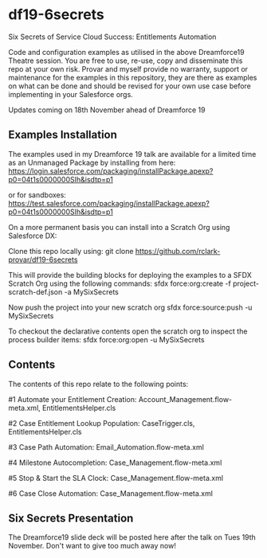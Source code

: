 # df19-6secrets
Six Secrets of Service Cloud Success: Entitlements Automation

Code and configuration examples as utilised in the above Dreamforce19 Theatre session. You are free to use, re-use, copy and disseminate this repo at your own risk. Provar and myself provide no warranty, support or maintenance for the examples in this repository, they are there as examples on what can be done and should be revised for your own use case before implementing in your Salesforce orgs.

Updates coming on 18th November ahead of Dreamforce 19

Examples Installation
---------------------

The examples used in my Dreamforce 19 talk are available for a limited time as an Unmanaged Package by installing from here:
https://login.salesforce.com/packaging/installPackage.apexp?p0=04t1s0000000SIh&isdtp=p1

or for sandboxes:
https://test.salesforce.com/packaging/installPackage.apexp?p0=04t1s0000000SIh&isdtp=p1


On a more permanent basis you can install into a Scratch Org using Salesforce DX:

Clone this repo locally using:
git clone https://github.com/rclark-provar/df19-6secrets

This will provide the building blocks for deploying the examples to a SFDX Scratch Org using the following commands:
sfdx force:org:create -f project-scratch-def.json -a MySixSecrets

Now push the project into your new scratch org
sfdx force:source:push -u MySixSecrets

To checkout the declarative contents open the scratch org to inspect the process builder items:
sfdx force:org:open -u MySixSecrets

Contents
--------
The contents of this repo relate to the following points:

#1 Automate your Entitlement Creation:
    Account_Management.flow-meta.xml,
    EntitlementsHelper.cls
    
#2 Case Entitlement Lookup Population:
    CaseTrigger.cls,
    EntitlementsHelper.cls
    
#3 Case Path Automation:
    Email_Automation.flow-meta.xml
    
#4 Milestone Autocompletion:
    Case_Management.flow-meta.xml

#5 Stop & Start the SLA Clock:
    Case_Management.flow-meta.xml

#6 Case Close Automation:
    Case_Management.flow-meta.xml

Six Secrets Presentation
------------------------
The Dreamforce19 slide deck will be posted here after the talk on Tues 19th November. Don't want to give too much away now!
